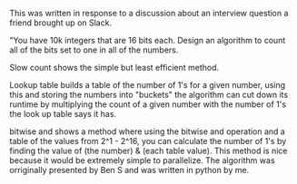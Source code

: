 This was written in response to a discussion about an interview question a friend
brought up on Slack.

"You have 10k integers that are 16 bits each. Design an algorithm to count all of the
bits set to one in all of the numbers.

Slow count shows the simple but least efficient method.

Lookup table builds a table of the number of 1's for a given number, using this and
storing the numbers into "buckets" the algorithm can cut down its runtime by multiplying
the count of a given number with the number of 1's the look up table says it has.

bitwise and shows a method where using the bitwise and operation and a table of the values from 2^1 - 2^16,
you can calculate the number of 1's by finding the value of (the number) & (each table value). This method is nice
because it would be extremely simple to parallelize. The algorithm was orriginally presented by Ben S and was written in python by me.
